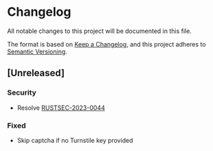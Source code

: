 # Changelog

All notable changes to this project will be documented in this file.

The format is based on [Keep a Changelog](https://keepachangelog.com/en/1.1.0/),
and this project adheres to [Semantic Versioning](https://semver.org/spec/v2.0.0.html).

## [Unreleased]

### Security

-   Resolve [RUSTSEC-2023-0044](https://rustsec.org/advisories/RUSTSEC-2023-0044)

### Fixed

-   Skip captcha if no Turnstile key provided
